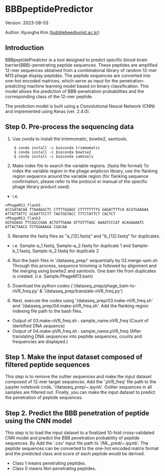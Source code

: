 # BBBpeptidePredictor
Version: 2023-08-03

Author: Kyungha Kim (bubblebee@unist.ac.kr)

## Introduction
BBBpeptidePredictor is a tool designed to predict specific blood-brain barrier(BBB)-penetrating peptide sequences. These peptides are amplified 12-mer sequences obtained from a combinatorial library of random 12-mer M13 phage display peptides. The peptide sequences are converted into one-hot encoded matrices, which serve as input for the penetration-predicting machine learning model based on binary classification. This model allows the prediction of BBB-penetration probabilities and the corresponding class of the 12-mer peptide.

The prediction model is built using a Convolutional Neural Network (CNN) and implemented using Keras (ver. 2.4.0).

## Step 0. Pre-process the sequencing data
1. Use conda to install the trimmomatic, bowtie2, samtools.
````
    $ conda install -c bioconda trimmomatic
    $ conda install -c bioconda bowtie2
    $ conda install -c bioconda samtools
````

2. Make index file to search the variable regions. (fasta file format)
To index the variable region in the phage amplicon library, use the flanking region sequence around the variable region (for flanking sequence confirmation, please refer to the protocol or manual of the specific phage library product used).

* i.e.
```fasta
>PhageM13_flank5
ACCGATACAA TTAAAGGCTC CTTTTGGAGC CTTTTTTTTG GAGATTTTCA ACGTGAAAAA ATTATTATTC GCAATTCCTT TAGTGGTACC TTTCTATTCT CACTCT
>PhageM13_flank3
GGTGGAGG TTCGGCCGAA ACTGTTGAAA GTTGTTTAGC AAAATCCCAT ACAGAAAATC ATTACTAACG TCTGGAAAGA CGACAA
```

3. Rename the fastq files as "a_[12].fastq" and "b_[12].fastq" for duplicates.
* i.e. Sample-a_1.fastq, Sample-a_2.fastq for duplicate 1 and Sample-b_1.fastq, Sample-b_2.fastq for duplicate 2

4. Run the bash files in '/dataseq_prep/' sequentially by 02.merge-sam.sh  Through this process, sequence trimming is followed by alignment and file merging using bowtie2 and samtools. One bam file from duplicates is created. (i.e. Sample.PhageM13.bam)
   
5. Download the python codes ('/dataseq_prep/phage_bam-to-nVR_freq.py' & '/dataseq_prep/translate-nVR_freq.py')

6. Next, execute the codes using '/dataseq_prep/03.make-nVR_freq.sh' and '/dataseq_prep/04.make-pVR_freq.sh'. Add the flanking region indexing file path to the bash files.
* Output of 03.make-nVR_freq.sh : sample_name.nVR_freq (Count of identified DNA sequence)
* Output of 04.make-pVR_freq.sh : sample_name.pVR_freq (After translating DNA sequences into peptide sequences, counts and frequencies are displayed.)

## Step 1. Make the input dataset composed of filtered peptide sequences
This step is to remove the outlier sequences and make the input dataset composed of 12-mer target sequences.
Add the '.pVR_freq' file path to the jupyter notebook code, '/dataseq_prep/~.ipynb'. Outlier sequences in all samples are filtered out. Finally, you can make the input dataset to predict the penetration of peptide sequences.

## Step 2. Predict the BBB penetration of peptide using the CNN model
This step is to load the input dataset to a finalized 10-fold cross-validated CNN model and predict the BBB penetration probability of peptide sequences.
By Add the '.csv' input file path to '/ML_pred/~.ipynb'. The peptide sequences can be converted to the one-hot encoded matrix format and the predicted class and score of each peptide would be derived.
* Class 1 means penetrating peptides.
* Class 0 means Not-penetrating peptides.
